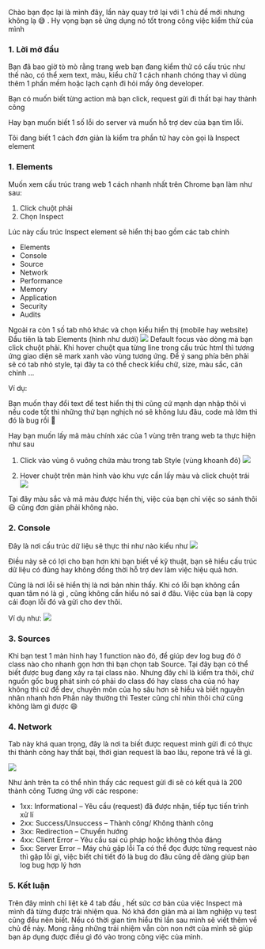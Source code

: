 Chào bạn đọc lại là mình đây, lần này quay trở lại với 1 chủ đề mới nhưng không lạ :sweat_smile: . Hy vọng bạn sẽ ứng dụng nó tốt trong công việc kiểm thử của mình
### 1. Lời mở đầu
Bạn đã bao giờ tò mò rằng trang web bạn đang kiểm thử có cấu trúc như thế nào, có thể xem text, màu, kiểu chữ 1 cách nhanh chóng thay vì dùng thêm 1 phần mềm hoặc lạch cạnh đi hỏi mấy ông developer.

Bạn có muốn biết từng action mà bạn click, request gửi đi thất bại hay thành công

Hay bạn muốn biết 1 số lỗi do server và muốn hỗ trợ dev của bạn tìm lỗi.

Tôi đang biết 1 cách đơn giản là kiểm tra phần tử hay còn gọi là Inspect element 
### 1. Elements
Muốn xem cấu trúc trang web 1 cách nhanh nhất trên Chrome bạn làm như sau:
1. Click chuột phải
2. Chọn Inspect

Lúc này cấu trúc Inspect element sẽ hiển thị bao gồm các tab chính
- Elements
- Console
- Source
- Network
- Performance
- Memory
- Application
- Security
- Audits

Ngoài ra còn 1 số tab nhỏ khác và chọn kiểu hiển thị (mobile hay website)
Đầu tiên là tab Elements (hình như dưới)
![](https://images.viblo.asia/dfc3cc7e-77c1-4e7a-aa5a-8c9881270171.png)
Default focus vào dòng mà bạn click chuột phải. Khi hover chuột qua từng line trong cấu trúc html thì tương ứng giao diện sẽ mark xanh vào vùng tương ứng. Để ý sang phía bên phải sẽ có tab nhỏ style, tại đây ta có thể check kiểu chữ, size, màu sắc, căn chỉnh ...

Ví dụ:

Bạn muốn thay đổi text để test hiển thị thì cũng cứ mạnh dạn nhập thôi vì nếu code tốt thì những thứ bạn nghịch nó sẽ không lưu đâu, code mà lởm thì đó là bug rồi :slightly_smiling_face: 

Hay bạn muốn lấy mã màu chính xác của 1 vùng trên trang web ta thực hiện như sau 
1. Click vào vùng ô vuông chứa màu trong tab Style (vùng khoanh đỏ)
![](https://images.viblo.asia/4b1d2bb3-39a6-4096-81de-0a906f339bd3.png)

2. Hover chuột trên màn hình vào khu vực cần lấy màu và click chuột trái 
![](https://images.viblo.asia/940d8030-2478-4421-9ca5-1170054fc6f6.png)

Tại đây màu sắc và mã màu được hiển thị, việc của bạn chỉ việc so sánh thôi :smiley: cũng đơn giản phải không nào.
### 2. Console
Đây là nơi cấu trúc dữ liệu sẽ thực thi như nào 
kiểu như ![](https://images.viblo.asia/61943b3c-0996-405a-b694-c1c512b0d1b9.png)

Điều này sẽ có lợi cho bạn hơn khi bạn biết về kỹ thuật, bạn sẽ hiểu cấu trúc dữ liệu có đúng hay không đồng thời hỗ trợ dev làm việc hiệu quả hơn. 

Cũng là nơi lỗi sẽ hiển thị là nơi bản nhìn thấy. Khi có lỗi bạn không cần quan tâm nó là gì , cũng không cần hiểu nó sai ở đâu. Việc của bạn là copy cái đoạn lỗi đó và gửi cho dev thôi.

Ví dụ như: ![](https://images.viblo.asia/f5c7b7b8-0280-430f-ae21-55c1d09f4092.png) 
### 3. Sources
Khi bạn test 1 màn hình hay 1 function nào đó, để giúp dev log bug đó ở class nào cho nhanh gọn hơn thì bạn chọn tab Source. Tại đây bạn có thể biết được bug đang xảy ra tại class nào. Nhưng đây chỉ là kiểm tra thôi, chứ nguồn gốc bug phát sinh có phải do class đó hay class cha của nó hay không thì cứ để dev, chuyên môn của họ sâu hơn sẽ hiểu và biết nguyên nhân nhanh hơn
Phần này thường thì Tester cũng chỉ nhìn thôi chứ cũng không làm gì được :smile: 

### 4. Network
Tab này khá quan trọng, đây là nơi ta biết được request mình gửi đi có thực thi thành công hay thất bại, thời gian request là bao lâu, repone trả về là gì.

![](https://images.viblo.asia/25ba45cd-cb1e-40fa-aad4-4a0851df6ae0.png)

Như ảnh trên ta có thể nhìn thấy các request gửi đi sẽ có kết quả là 200 thành công 
Tương ứng với các respone:

* 1xx: Informational – Yêu cầu (request) đã được nhận, tiếp tục tiến trình xử lí
* 2xx: Success/Unsuccess – Thành công/ Không thành công
* 3xx: Redirection – Chuyển hướng
* 4xx: Client Error – Yêu cầu sai cú pháp hoặc không thỏa đáng
* 5xx: Server Error – Máy chủ gặp lỗi
Ta có thể đọc được từng request nào thì gặp lỗi gì, việc biết chi tiết đó là bug do đâu cũng dễ dàng giúp bạn log bug hợp lý hơn 

### 5. Kết luận 
Trên đây mình chỉ liệt kê 4 tab đầu , hết sức cơ bản của việc Inspect mà mình đã từng được trải nhiệm qua. Nó khá đơn giản mà ai làm nghiệp vụ test cũng đều nên biết. Nếu có thời gian tìm hiểu thì lần sau mình sẽ viết thêm về chủ đề này. 
Mong rằng những trải nhiệm vẫn còn non nớt của mình sẽ giúp bạn áp dụng được điều gì đó vào trong công việc của mình.